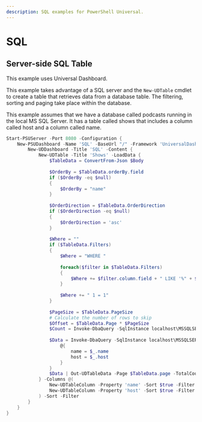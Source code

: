 ```yaml
---
description: SQL examples for PowerShell Universal.
---
```


# SQL

## Server-side SQL Table

This example uses Universal Dashboard.

This example takes advantage of a SQL server and the `New-UDTable` cmdlet to create a table that retrieves data from a database table. The filtering, sorting and paging take place within the database.

This example assumes that we have a database called podcasts running in the local MS SQL Server. It has a table called shows that includes a column called host and a column called name. 

```PowerShell
Start-PSUServer -Port 8080 -Configuration {
    New-PSUDashboard -Name 'SQL' -BaseUrl "/" -Framework 'UniversalDashboard:Latest' -Content {
        New-UDDashboard -Title 'SQL' -Content {
            New-UDTable -Title 'Shows' -LoadData {
                $TableData = ConvertFrom-Json $Body
            
                $OrderBy = $TableData.orderBy.field
                if ($OrderBy -eq $null)
                {
                    $OrderBy = "name"
                }
            
                $OrderDirection = $TableData.OrderDirection
                if ($OrderDirection -eq $null)
                {
                    $OrderDirection = 'asc'
                }
            
                $Where = ""
                if ($TableData.Filters) 
                {
                    $Where = "WHERE "
            
                    foreach($filter in $TableData.Filters)
                    {
                        $Where += $filter.column.field + " LIKE '%" + $filter.value + "%' AND "
                    }
            
                    $Where += " 1 = 1"
                }
            
                $PageSize = $TableData.PageSize 
                # Calculate the number of rows to skip
                $Offset = $TableData.Page * $PageSize
                $Count = Invoke-DbaQuery -SqlInstance localhost\MSSQLSERVER -Database 'podcasts' -Query "SELECT COUNT(*) as count FROM shows $Where"
            
                $Data = Invoke-DbaQuery -SqlInstance localhost\MSSQLSERVER -Database 'podcasts' -Query "SELECT * FROM shows $Where ORDER BY $orderBy $orderdirection OFFSET $Offset ROWS FETCH NEXT $PageSize ROWS ONLY" | ForEach-Object {
                    @{ 
                        name = $_.name 
                        host = $_.host
                    }
                } 
                $Data | Out-UDTableData -Page $TableData.page -TotalCount $Count.Count -Properties $TableData.properties
            } -Columns @(
                New-UDTableColumn -Property 'name' -Sort $true -Filter $true
                New-UDTableColumn -Property 'host' -Sort $true -Filter $true
            ) -Sort -Filter
        }
    }
}
```

